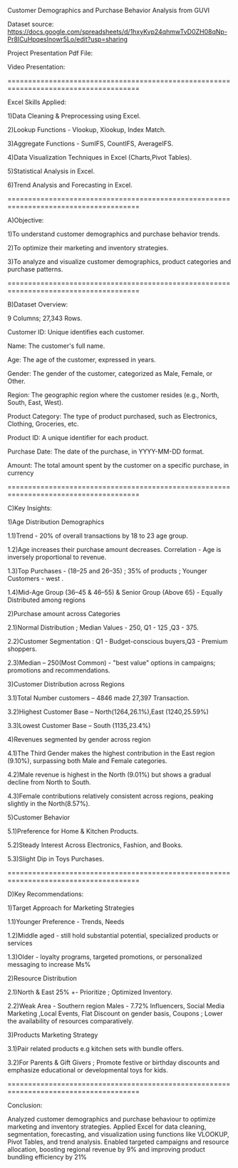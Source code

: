 Customer Demographics and Purchase Behavior Analysis from GUVI

Dataset source: https://docs.google.com/spreadsheets/d/1hxyKvp24qhmwTvD0ZH08qNp-Pr8ICuHpqesInowr5Lo/edit?usp=sharing

Project Presentation Pdf File:

Video Presentation:

======================================================================================

Excel Skills Applied:

1)Data Cleaning & Preprocessing using Excel.

2)Lookup Functions - Vlookup, Xlookup, Index Match.

3)Aggregate Functions - SumIFS, CountIFS, AverageIFS.

4)Data Visualization Techniques in Excel (Charts,Pivot Tables).

5)Statistical Analysis in Excel.

6)Trend Analysis and Forecasting in Excel.

======================================================================================

A)Objective:

1)To understand customer demographics and purchase behavior trends.

2)To optimize their marketing and inventory strategies.

3)To analyze and visualize customer demographics, product categories and purchase patterns.

======================================================================================

B)Dataset Overview:

9 Columns; 27,343 Rows.

Customer ID: Unique identifies  each customer.

Name: The customer's full name.

Age: The age of the customer, expressed in years.

Gender: The gender of the customer, categorized as Male, Female, or Other.

Region: The geographic region where the customer resides (e.g., North, South, East, West).

Product Category: The type of product purchased, such as Electronics, Clothing, Groceries, etc.

Product ID: A unique identifier for each product.

Purchase Date: The date of the purchase, in YYYY-MM-DD format.

Amount: The total amount spent by the customer on a specific purchase, in currency

======================================================================================

C)Key Insights:

1)Age Distribution Demographics

1.1)Trend - 20% of overall transactions by  18 to 23 age group.

1.2)Age increases their purchase amount decreases. Correlation - Age is inversely proportional to revenue.

1.3)Top Purchases - (18–25 and 26–35) ; 35% of products ; Younger Customers - west .

1.4)Mid-Age  Group (36–45 & 46–55) & Senior Group (Above 65) - Equally Distributed among regions

2)Purchase amount across Categories

2.1)Normal Distribution ; Median Values  - 250, Q1 - 125 ,Q3 - 375.

2.2)Customer Segmentation : Q1 -  Budget-conscious buyers,Q3 - Premium shoppers.

2.3)Median – 250(Most Common) - "best value" options in  campaigns; promotions and  recommendations.

3)Customer Distribution across Regions 

3.1)Total Number customers – 4846 made 27,397 Transaction.

3.2)Highest Customer Base – North(1264,26.1%),East (1240,25.59%)

3.3)Lowest Customer Base – South (1135,23.4%)

4)Revenues segmented by gender across region

4.1)The Third Gender makes the highest contribution in the East region (9.10%), surpassing both Male and Female categories.

4.2)Male revenue is highest in the North (9.01%) but shows a gradual decline from North to South. 

4.3)Female contributions relatively consistent across regions, peaking slightly in the North(8.57%).

5)Customer Behavior

5.1)Preference for Home & Kitchen Products.

5.2)Steady Interest Across Electronics, Fashion, and Books.

5.3)Slight Dip in Toys Purchases.

======================================================================================

D)Key Recommendations:

1)Target Approach for Marketing Strategies 

1.1)Younger Preference - Trends, Needs

1.2)Middle aged -  still hold substantial potential, specialized products or services 

1.3)Older - loyalty programs, targeted promotions, or personalized messaging to increase Ms%

2)Resource Distribution 

2.1)North & East 25% +- Prioritize ; Optimized Inventory.

2.2)Weak Area - Southern region Males - 7.72% Influencers, Social Media Marketing ,Local Events, Flat Discount on gender basis, Coupons ; Lower the availability of resources comparatively.

3)Products Marketing Strategy

3.1)Pair related products e.g kitchen sets with bundle offers.

3.2)For Parents & Gift Givers ; Promote festive or birthday discounts and emphasize educational or developmental toys for kids.

======================================================================================

Conclusion:

Analyzed customer demographics and purchase behaviour to optimize marketing and inventory strategies. 
Applied Excel for data cleaning, segmentation, forecasting, and visualization using functions like VLOOKUP, Pivot Tables, and trend analysis. 
Enabled targeted campaigns and resource allocation, boosting regional revenue by 9% and improving product bundling efficiency by 21%
